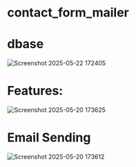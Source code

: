 # contact_form_mailer

# dbase
![Screenshot 2025-05-22 172405](https://github.com/user-attachments/assets/e34557ad-d769-4a50-9494-9e6758e570ac)

# Features:
![Screenshot 2025-05-20 173625](https://github.com/user-attachments/assets/c55a549e-6d7e-43ed-8065-95c3cd8d59a9)

# Email Sending
![Screenshot 2025-05-20 173612](https://github.com/user-attachments/assets/54fb585c-10cf-4b13-a00a-a89a8fe22ea7)
